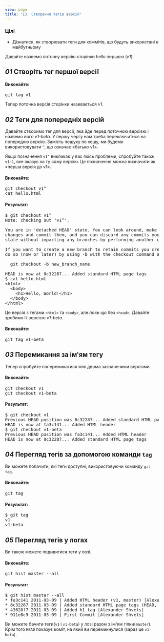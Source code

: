 ```yaml
---
view: page
title: "13. Створення тегів версій"
---
```


<h3>Цілі</h3>

<ul><li>Дізнатися, як створювати теги для коммітів, що будуть використані в майбутньому</li></ul>

<p>Давайте назвемо поточну версію сторінки hello першою (<em>v1</em>).</p>

<h2><em>01</em> Створіть тег першої версії</h2>

<h4 class="h4-pre">Виконайте:</h4>

<pre class="instructions">git tag v1</pre>

<p>Тепер поточна версія сторінки називається <em>v1</em>.</p>

<h2><em>02</em> Теги для попередніх версій </h2>

<p>Давайте створимо тег для версії, яка йде перед поточною версією і назвемо його <em>v1-beta</em>. У першу чергу нам треба переключитися на попередню версію. Замість пошуку по хешу, ми будемо використовувати <code>^</code>, що означає «батько v1».</p>

<p class="note">Якщо позначення <code>v1^</code> викликає у вас якісь проблеми, спробуйте також <code>v1~1</code>, яке вказує на ту саму версію. Це позначення можна визначити як «перша версія до v1».</p>

<h4 class="h4-pre">Виконайте:</h4>

<pre class="instructions">git checkout v1^
cat hello.html</pre>

<h4 class="h4-pre">Результат:</h4>

<pre class="sample">$ git checkout v1^
Note: checking out 'v1^'.

You are in 'detached HEAD' state. You can look around, make experimental
changes and commit them, and you can discard any commits you make in this
state without impacting any branches by performing another checkout.

If you want to create a new branch to retain commits you create, you may
do so (now or later) by using -b with the checkout command again. Example:

  git checkout -b new_branch_name

HEAD is now at 8c32287... Added standard HTML page tags
$ cat hello.html
&lt;html&gt;
  &lt;body&gt;
    &lt;h1&gt;Hello, World!&lt;/h1&gt;
  &lt;/body&gt;
&lt;/html&gt;</pre>

<p>Це версія з тегами <code>&lt;html&gt;</code> та <code>&lt;body&gt;</code>, але <em>поки що</em> без  <code>&lt;head&gt;</code>. Давайте зробимо її версією <em>v1-beta</em>.</p>

<h4 class="h4-pre">Виконайте:</h4>

<pre class="instructions">git tag v1-beta</pre>

<h2><em>03</em> Перемикання за ім'ям тегу </h2>

<p>Тепер спробуйте поперемикатися між двома зазначеними версіями.</p>

<h4 class="h4-pre">Виконайте:</h4>

<pre class="instructions">git checkout v1
git checkout v1-beta</pre>

<h4 class="h4-pre">Результат:</h4>

<pre class="sample">$ git checkout v1
Previous HEAD position was 8c32287... Added standard HTML page tags
HEAD is now at fa3c141... Added HTML header
$ git checkout v1-beta
Previous HEAD position was fa3c141... Added HTML header
HEAD is now at 8c32287... Added standard HTML page tags</pre>

<h2><em>04</em> Перегляд тегів за допомогою команди <code>tag</code></h2>

<p>Ви можете побачити, які теги доступні, використовуючи команду <code>git tag</code>.</p>

<h4 class="h4-pre">Виконайте:</h4>

<pre class="instructions">git tag</pre>

<h4 class="h4-pre">Результат:</h4>

<pre class="sample">$ git tag
v1
v1-beta</pre>

<h2><em>05</em> Перегляд тегів у логах </h2>

<p>Ви також можете подивитися теги у лозі.</p>

<h4 class="h4-pre">Виконайте:</h4>

<pre class="instructions">git hist master --all</pre>

<h4 class="h4-pre">Результат:</h4>

<pre class="sample">$ git hist master --all
* fa3c141 2011-03-09 | Added HTML header (v1, master) [Alexander Shvets]
* 8c32287 2011-03-09 | Added standard HTML page tags (HEAD, v1-beta) [Alexander Shvets]
* 43628f7 2011-03-09 | Added h1 tag [Alexander Shvets]
* 911e8c9 2011-03-09 | First Commit [Alexander Shvets]</pre>

<p>Ви можете бачити теги(<code>v1</code> і <code>v1-beta</code>) у лозі разом з ім'ям гілки(<code>master</code>). Крім того <code>HEAD</code> показує коміт, на який ви перемикнулися (зараз це <code>v1-beta</code>).</p>
